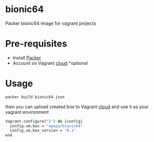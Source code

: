 # bionic64
Packer bionic64 image for vagrant projects

# Pre-requisites
- Install [Packer](https://www.packer.io/intro/getting-started/install.html)
- Account on Vagrant [cloud](https://app.vagrantup.com/) *optional


# Usage
```bash
packer build bionic64.json
```

then you can upload created box to Vagrant [cloud](https://app.vagrantup.com/) and use it as your vagrant environment

```bash
Vagrant.configure("2") do |config|
  config.vm.box = "apopa/bionic64"
  config.vm.box_version = "0.1"
end
```
